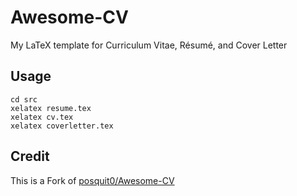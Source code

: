 # Awesome-CV

My LaTeX template for Curriculum Vitae, Résumé, and Cover Letter

## Usage

    cd src
    xelatex resume.tex
    xelatex cv.tex
    xelatex coverletter.tex

## Credit

This is a Fork of [posquit0/Awesome-CV](https://github.com/posquit0/Awesome-CV)
